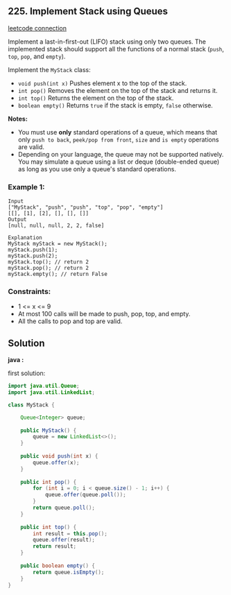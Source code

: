 ## 225. Implement Stack using Queues

[leetcode connection](https://leetcode.com/problems/implement-stack-using-queues/)

Implement a last-in-first-out (LIFO) stack using only two queues. The implemented stack should support all the functions of a normal stack (`push`, `top`, `pop`, and `empty`).

Implement the `MyStack` class:

* `void push(int x)` Pushes element x to the top of the stack.
* `int pop()` Removes the element on the top of the stack and returns it.
* `int top()` Returns the element on the top of the stack.
* `boolean empty()` Returns `true` if the stack is empty, `false` otherwise.

**Notes:**

* You must use **only** standard operations of a queue, which means that only `push to back`, `peek/pop from front`, `size` and `is empty` operations are valid.
* Depending on your language, the queue may not be supported natively. You may simulate a queue using a list or deque (double-ended queue) as long as you use only a queue's standard operations.
 

### Example 1:
```
Input
["MyStack", "push", "push", "top", "pop", "empty"]
[[], [1], [2], [], [], []]
Output
[null, null, null, 2, 2, false]

Explanation
MyStack myStack = new MyStack();
myStack.push(1);
myStack.push(2);
myStack.top(); // return 2
myStack.pop(); // return 2
myStack.empty(); // return False
```

### Constraints:

* 1 <= x <= 9
* At most 100 calls will be made to push, pop, top, and empty.
* All the calls to pop and top are valid.

## Solution

**java :**

first solution:
```java
import java.util.Queue;
import java.util.LinkedList;

class MyStack {

    Queue<Integer> queue;
    
    public MyStack() {
        queue = new LinkedList<>();
    }
    
    public void push(int x) {
        queue.offer(x);
    }
    
    public int pop() {
        for (int i = 0; i < queue.size() - 1; i++) {
            queue.offer(queue.poll());
        }
        return queue.poll();
    }
    
    public int top() {
        int result = this.pop();
        queue.offer(result);
        return result;
    }
    
    public boolean empty() {
        return queue.isEmpty();
    }
}
```